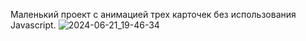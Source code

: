 Маленький проект с анимацией трех карточек без использования Javascript.
![2024-06-21_19-46-34](https://github.com/Nastya2510/Cards-animation/assets/166913701/973b66a1-86eb-41e1-a42a-1259d7114116)
